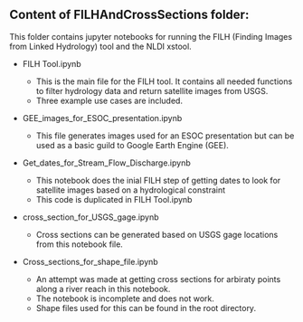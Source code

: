 ## Content of FILHAndCrossSections folder:

This folder contains jupyter notebooks for running the FILH (Finding Images from Linked Hydrology) tool and the NLDI xstool.


* FILH Tool.ipynb

  * This is the main file for the FILH tool. It contains all needed functions to filter hydrology data and return satellite images from USGS.
  * Three example use cases are included.

* GEE_images_for_ESOC_presentation.ipynb
  * This file generates images used for an ESOC presentation but can be used as a basic guild to Google Earth Engine (GEE).

* Get_dates_for_Stream_Flow_Discharge.ipynb
  * This notebook does the inial FILH step of getting dates to look for satellite images based on a hydrological constraint
  * This code is duplicated in FILH Tool.ipynb

* cross_section_for_USGS_gage.ipynb
  * Cross sections can be generated based on USGS gage locations from this notebook file.

* Cross_sections_for_shape_file.ipynb
  * An attempt was made at getting cross sections for arbiraty points along a river reach in this notebook.
  * The notebook is incomplete and does not work.
  * Shape files used for this can be found in the root directory.   
